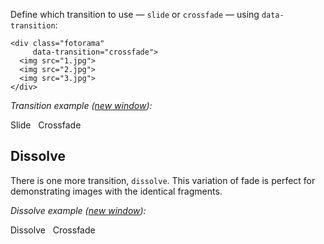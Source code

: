 Define which transition to&nbsp;use&nbsp;&mdash; `slide` or `crossfade` &mdash; using `data-transition`:

	<div class="fotorama"
	     data-transition="crossfade">
	  <img src="1.jpg">
	  <img src="2.jpg">
	  <img src="3.jpg">
	</div>

_Transition example (<a href="/<>/transition.html" target="_blank">new window</a>):_

<p class="switch-group">
	<span class="switch js-transition-switch active" data-fotorama="#transition">Slide</span>
	&nbsp;
	<span class="switch js-transition-switch" data-fotorama="#transition">Crossfade</span>
</p>

<div class="fotorama-wrap"><div class="fotorama"
     id="transition"
     data-width="700"
     data-ratio="3/2"
     data-max-width="100%"
     data-fit="cover">
	<a href="http://fotorama.s3.amazonaws.com/i/okonechnikov/10-lo.jpg"></a>
	<a href="http://fotorama.s3.amazonaws.com/i/okonechnikov/11-lo.jpg"></a>
	<a href="http://fotorama.s3.amazonaws.com/i/okonechnikov/13-lo.jpg"></a>
	<a href="http://fotorama.s3.amazonaws.com/i/okonechnikov/19-lo.jpg"></a>
	<a href="http://fotorama.s3.amazonaws.com/i/okonechnikov/4-lo.jpg"></a>
</div></div>

## Dissolve
There is&nbsp;one more transition, `dissolve`. This variation of&nbsp;fade is&nbsp;perfect for demonstrating images with the identical fragments.

_Dissolve example (<a href="/<>/dissolve.html" target="_blank">new window</a>):_

<p class="switch-group">
	<span class="switch js-transition-switch active" data-fotorama="#dissolve">Dissolve</span>
	&nbsp;
	<span class="switch js-transition-switch" data-fotorama="#dissolve">Crossfade</span>
</p>

<div class="fotorama-wrap"><div class="fotorama"
     id="dissolve"
     data-transition="dissolve"
     data-width="700"
     data-ratio="700/467"
     data-max-width="100%"
     data-fit="cover"
     data-loop="true">
	<a href="http://fotorama.s3.amazonaws.com/i/orion-art/5-a.jpg"></a>
	<a href="http://fotorama.s3.amazonaws.com/i/orion-art/5-b.jpg"></a>
	<a href="http://fotorama.s3.amazonaws.com/i/orion-art/5-c.jpg"></a>
</div></div>